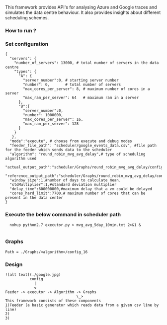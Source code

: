 This framework provides API's  for analysing Azure and Google traces and simulates the data centre behaviour. It also provides  insights about different scheduling schemes.

### How to run ? 
### Set configuration
```
{
  "servers": {
    "number_of_servers": 13000, # total number of servers in the data centre
    "types": {                 
      "A": {
        "server_number":0, # starting server number
        "number": 0,       # total number of servers
        "max_cores_per_server": 8, # maximum number of cores in a server
        "max_ram_per_server": 64   # maximum ram in a server
      },
      "B":{
        "server_number":0,
        "number": 1000000,
        "max_cores_per_server": 16,
        "max_ram_per_server": 128
      }
    }
   },
  "mode":"execute", # choose from execute and debug modes
  "feeder_file_path": "scheduler/google_events_data.csv", #file path for the feeder which sends data to the scheduler
  "algorithm": "round_robin_mvg_avg_delay",# type of scheduling algorithm used
  "actual_output_path":"scheduler/Graphs/round_robin_mvg_avg_delay/config_16/actual_output.csv",
  "reference_output_path":"scheduler/Graphs/round_robin_mvg_avg_delay/config_16/reference_output.csv",
  "window_size":1,#number of days to calculate mean.
  "stdMultiplier":1,#standard deviation multiplier
  "delay_time":600000000,#maximum delay that a vm could be delayed
  "cores_hard_limit":7700,# maximum number of cores that can be present in the data center
}

```
### Execute the below command in scheduler path
```
  nohup python2.7 executor.py > mvg_avg_5day_10min.txt 2>&1 &
  
```
### Graphs
```
Path = ./Graphs/<algorithm>/config_16
```
### Design
  
```
![alt text](./google.jpg)
           config
             |
             v
Feeder -> executor -> Algorithm -> Graphs
                                \_> 
This framework consists of these components
1)Feeder (a basic generator which reads data from a given csv line by line)
2)
3)
```
